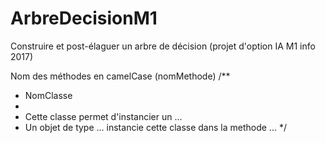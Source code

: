 # ArbreDecisionM1
Construire et post-élaguer un arbre de décision (projet d'option IA M1 info 2017)

Nom des méthodes en camelCase (nomMethode)
/**
 * NomClasse
 *
 * Cette classe permet d'instancier un ... 
 * Un objet de type ... instancie cette classe dans la methode ...
 */